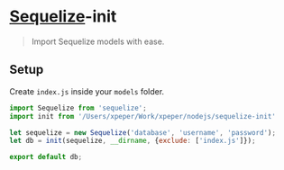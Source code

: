 # [Sequelize](https://github.com/sequelize/sequelize)-init

> Import Sequelize models with ease.

## Setup

Create `index.js` inside your `models` folder.

```js
import Sequelize from 'sequelize';
import init from '/Users/xpeper/Work/xpeper/nodejs/sequelize-init'

let sequelize = new Sequelize('database', 'username', 'password');
let db = init(sequelize, __dirname, {exclude: ['index.js']});

export default db;
```
